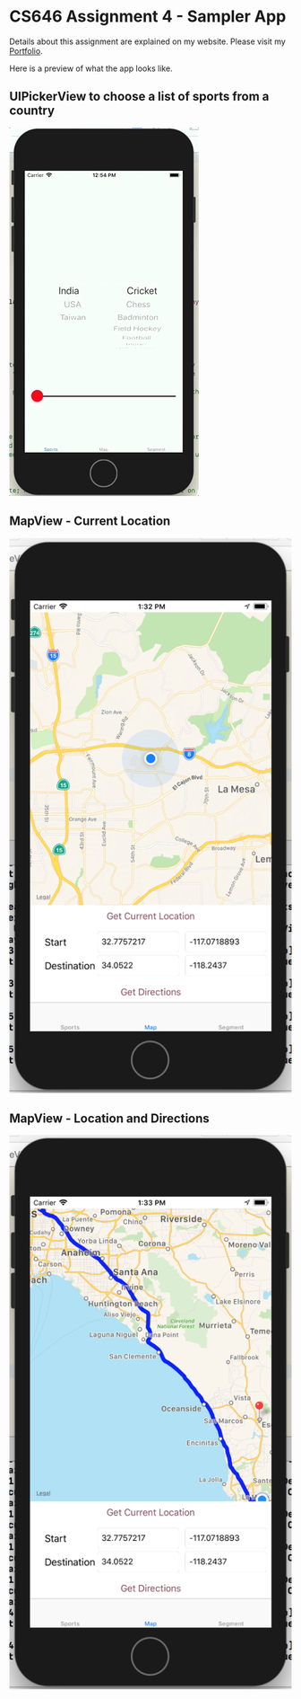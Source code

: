 # CS646 Assignment 4 - Sampler App

Details about this assignment are explained on my website. Please visit my [Portfolio](https://thucnguyen95.github.io/Portfolio/mobile_applications/CS646/assignment4_details.html).

Here is a preview of what the app looks like.

## UIPickerView to choose a list of sports from a country
![CS646 Assignment 4 UIPickerView](../images_readme/CS646_Assignment4_pickerview.gif)




## MapView - Current Location
![CS646 Assignment 4 MapView Current Location](../images_readme/CS646_Assignment4_map_current_location.png)




## MapView - Location and Directions
![CS646 Assignment 4 MapView Directions](../images_readme/CS646_Assignment4_map_directions.png)
